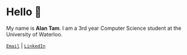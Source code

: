 # Hello 👋 

My name is **Alan Tam**. I am a 3rd year Computer Science student at the University of Waterloo.

<code>[Email](mailto:a37tam@uwaterloo.ca)</code> | <code>[LinkedIn](https://www.linkedin.com/in/a37tam/)</code>

<!--
**a37tam/a37tam** is a ✨ _special_ ✨ repository because its `README.md` (this file) appears on your GitHub profile.

Here are some ideas to get you started:

- 🔭 I’m currently working on ...
- 🌱 I’m currently learning ...
- 👯 I’m looking to collaborate on ...
- 🤔 I’m looking for help with ...
- 💬 Ask me about ...
- 📫 How to reach me: ...
- 😄 Pronouns: ...
- ⚡ Fun fact: ...
-->
